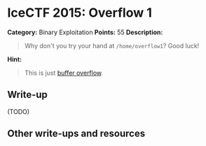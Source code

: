 # IceCTF 2015: Overflow 1

**Category:** Binary Exploitation
**Points:** 55
**Description:** 

> Why don't you try your hand at <code>/home/overflow1</code>? Good luck!

**Hint:**

> This is just <a target='_blank' href='https://en.wikipedia.org/wiki/Buffer_overflow'>buffer overflow</a>.

## Write-up

(TODO)

## Other write-ups and resources

